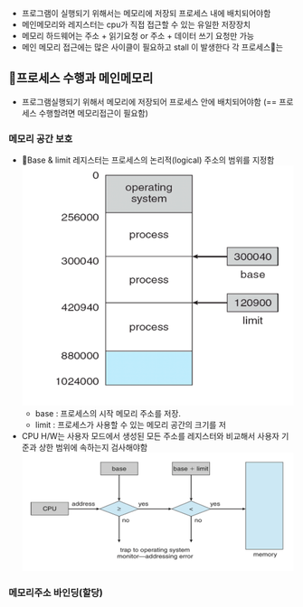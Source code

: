 - 프로그램이 실행되기 위해서는 메모리에 저장되 프로세스 내에 배치되어야함
- 메인메모리와 레지스터는 cpu가 직접 접근할 수 있는 유일한 저장장치
- 메모리 하드웨어는 주소 + 읽기요청 or  주소 + 데이터 쓰기 요청만 가능
- 메인 메모리 접근에는 많은 사이클이 필요하고 stall 이 발생한다
각 프로세스는

## 프로세스 수행과 메인메모리

- 프로그램실행되기 위해서 메모리에 저장되어 프로세스 안에 배치되어야함 (== 프로세스 수행할려면 메모리접근이 필요함)
### 메모리 공간 보호
- Base & limit 레지스터는 프로세스의 논리적(logical) 주소의 범위를 지정함
  ![](assets/9.%20메인%20메모리-20240605193111793.png)
	- base : 프로세스의 시작 메모리 주소를 저장.
	- limit : 프로세스가 사용할 수 있는 메모리 공간의 크기를 저
- CPU H/W는 사용자 모드에서 생성된 모든 주소를 레지스터와 비교해서  사용자 기준과 상한 범위에 속하는지 검사해야함
![](assets/9.%20메인%20메모리-20240606180135582.png)

### 메모리주소 바인딩(할당)
